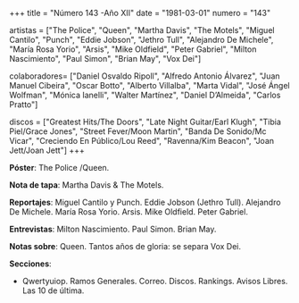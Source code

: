 +++
title = "Número 143 -Año XII"
date = "1981-03-01"
numero = "143"

artistas = ["The Police", "Queen", "Martha Davis", "The Motels", "Miguel Cantilo", "Punch", "Eddie Jobson", "Jethro Tull", "Alejandro De Michele", "María Rosa Yorio", "Arsis", "Mike Oldfield", "Peter Gabriel", "Milton Nascimiento", "Paul Simon", "Brian May", "Vox Dei"]

colaboradores= ["Daniel Osvaldo Ripoll", "Alfredo Antonio Álvarez", "Juan Manuel Cibeira", "Oscar Botto", "Alberto Villalba", "Marta Vidal", "José Ángel Wolfman", "Mónica Ianelli", "Walter Martínez", "Daniel D’Almeida", "Carlos Pratto"]

discos = ["Greatest Hits/The Doors", "Late Night Guitar/Earl Klugh", "Tibia Piel/Grace Jones", "Street Fever/Moon Martin", "Banda De Sonido/Mc Vicar", "Creciendo En Público/Lou Reed", "Ravenna/Kim Beacon", "Joan Jett/Joan Jett"]
+++

**Póster**: The Police /Queen.

**Nota de tapa**: Martha Davis & The Motels.

**Reportajes**: Miguel Cantilo y Punch. Eddie Jobson (Jethro Tull). Alejandro De Michele. María Rosa Yorio. Arsis. Mike Oldfield. Peter Gabriel.

**Entrevistas**: Milton Nascimiento. Paul Simon. Brian May.

**Notas sobre**:
Queen.
Tantos años de gloria: se separa Vox Dei.

**Secciones**:

- Qwertyuiop. Ramos Generales. Correo. Discos. Rankings. Avisos Libres. Las 10 de última.

